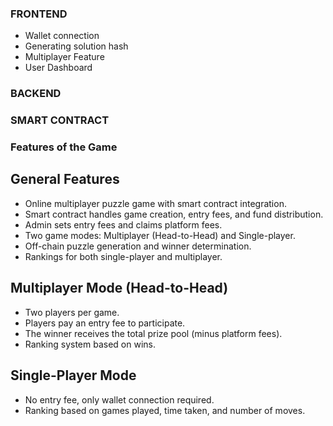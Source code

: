 


### FRONTEND
- Wallet connection
- Generating solution hash
- Multiplayer Feature
- User Dashboard


### BACKEND


### SMART CONTRACT




### Features of the Game
## General Features
- Online multiplayer puzzle game with smart contract integration.
- Smart contract handles game creation, entry fees, and fund distribution.
- Admin sets entry fees and claims platform fees.
- Two game modes: Multiplayer (Head-to-Head) and Single-player.
- Off-chain puzzle generation and winner determination.
- Rankings for both single-player and multiplayer.

## Multiplayer Mode (Head-to-Head)
- Two players per game.
- Players pay an entry fee to participate.
- The winner receives the total prize pool (minus platform fees).
- Ranking system based on wins.

## Single-Player Mode
- No entry fee, only wallet connection required.
- Ranking based on games played, time taken, and number of moves.
